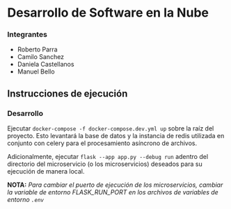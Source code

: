 # Desarrollo de Software en la Nube

### Integrantes
- Roberto Parra
- Camilo Sanchez
- Daniela Castellanos
- Manuel Bello

## Instrucciones de ejecución
### Desarrollo
Ejecutar `docker-compose -f docker-compose.dev.yml up` sobre la raíz del proyecto. Esto levantará la base de datos y la instancia de redis utilizada en conjunto con celery para el procesamiento asíncrono de archivos.

Adicionalmente, ejecutar `flask --app app.py --debug run` adentro del directorio del microservicio (o los microservicios) deseados para su ejecución de manera local.

**NOTA:** *Para cambiar el puerto de ejecución de los microservicios, cambiar la variable de entorno FLASK_RUN_PORT en los archivos de variables de entorno `.env`*